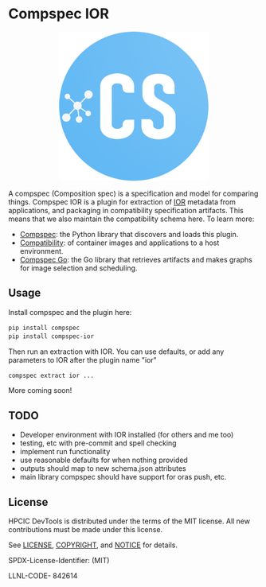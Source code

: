 # Compspec IOR

<p align="center">
  <img height="300" src="https://raw.githubusercontent.com/compspec/spec/main/img/compspec-circle.png">
</p>

A compspec (Composition spec) is a specification and model for comparing things. Compspec IOR is
a plugin for extraction of [IOR](https://github.com/hpc/ior) metadata from applications, and packaging in compatibility specification
artifacts. This means that we also maintain the compatibility schema here. To learn more:

 - [Compspec](https://github.com/compspec/compspec): the Python library that discovers and loads this plugin.
 - [Compatibility](https://github.com/compspec/spec/tree/main/compatibility): of container images and applications to a host environment.
 - [Compspec Go](https://github.com/compspec/compspec-go): the Go library that retrieves artifacts and makes graphs for image selection and scheduling.


## Usage

Install compspec and the plugin here:

```bash
pip install compspec
pip install compspec-ior
```

Then run an extraction with IOR. You can use defaults, or add any parameters to IOR after the plugin name "ior"

```bash
compspec extract ior ...
```

More coming soon!

## TODO

- Developer environment with IOR installed (for others and me too)
- testing, etc with pre-commit and spell checking
- implement run functionality
 - use reasonable defaults for when nothing provided
 - outputs should map to new schema.json attributes
 - main library compspec should have support for oras push, etc.

## License

HPCIC DevTools is distributed under the terms of the MIT license.
All new contributions must be made under this license.

See [LICENSE](https://github.com/converged-computing/cloud-select/blob/main/LICENSE),
[COPYRIGHT](https://github.com/converged-computing/cloud-select/blob/main/COPYRIGHT), and
[NOTICE](https://github.com/converged-computing/cloud-select/blob/main/NOTICE) for details.

SPDX-License-Identifier: (MIT)

LLNL-CODE- 842614
